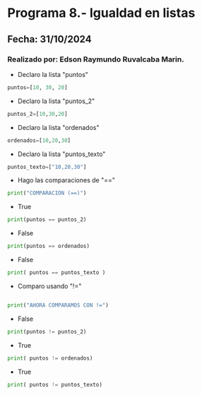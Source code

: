 # Programa 8.- Igualdad en listas
## Fecha: 31/10/2024
### Realizado por: Edson Raymundo Ruvalcaba Marin.

- Declaro la lista "puntos"
``` python
puntos=[10, 30, 20]
```
- Declaro la lista "puntos_2"
``` python
puntos_2=[10,30,20]
```
- Declaro la lista "ordenados"
``` python
ordenados=[10,20,30]
```
- Declaro la lista "puntos_texto"
``` python
puntos_texto=["10,20,30"]
```
- Hago las comparaciones de "=="
``` python
print("COMPARACIÓN (==)")
```
- True
``` python
print(puntos == puntos_2)
```
- False
``` python
print(puntos == ordenados)
```
- False
``` python
print( puntos == puntos_texto )
```
- Comparo usando "!="
``` python

print("AHORA COMPARAMOS CON !=")
```
- False
``` python
print(puntos != puntos_2)
```
- True
``` python
print( puntos != ordenados) 
```
- True
``` python
print( puntos != puntos_texto) 
